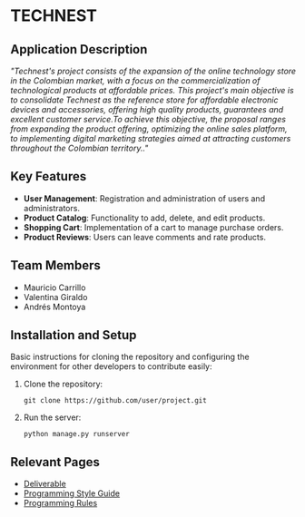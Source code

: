 
# TECHNEST

## Application Description

*"Technest's project consists of the expansion of the online technology store in the Colombian market, 
with a focus on the commercialization of technological products at affordable prices. This project's 
main objective is to consolidate Technest as the reference store for affordable electronic devices and accessories, 
offering high quality products, guarantees and excellent customer service.To achieve this objective, 
the proposal ranges from expanding the product offering, optimizing the online sales platform, to 
implementing digital marketing strategies aimed at attracting customers throughout the Colombian territory.."*

## Key Features
- **User Management**: Registration and administration of users and administrators.
- **Product Catalog**: Functionality to add, delete, and edit products.
- **Shopping Cart**: Implementation of a cart to manage purchase orders.
- **Product Reviews**: Users can leave comments and rate products.

## Team Members
- Mauricio Carrillo
- Valentina Giraldo
- Andrés Montoya

## Installation and Setup
Basic instructions for cloning the repository and configuring the environment for other developers to contribute easily:

1. Clone the repository:
   ```
   git clone https://github.com/user/project.git
   ```
2. Run the server:
   ```
   python manage.py runserver
   ```

## Relevant Pages
- [Deliverable](./Deliverable.md)
- [Programming Style Guide](./Programming-Style-Guide.md)
- [Programming Rules](./Programming-Rules.md)

